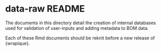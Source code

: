# data-raw README

The documents in this directory detail the creation of internal databases used for validation of user-inputs and adding metadata to BOM data.

Each of these Rmd documents should be reknit before a new release of {wrapique}.
